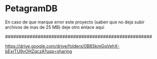 # PetagramDB

En caso de que marque error este proyecto (saben que no deja subir archivos de mas de 25 MB) deje otro enlace aqui 

######################################################

https://drive.google.com/drive/folders/0B8SkmGqVehX-bExrTU9vOHZqczA?usp=sharing
